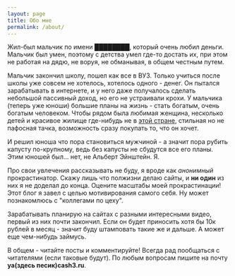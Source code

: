 ```yaml
---
layout: page
title: Обо мне
permalink: /about/
---
```

Жил-был мальчик по имени ████████, который очень любил деньги. Мальчик был умен, поэтому с детства умел где-то достать их, при этом не работая на дядю, не воруя, не обманывая, в общем честным путем.

Мальчик закончил школу, пошел как все в ВУЗ. Только учиться после школы уже совсем не хотелось, хотелось одного - денег. Он пытался зарабатывать в интернете, и у него даже получалось сделать небольшой пассивный доход, но его не устраивали крохи. У мальчика (теперь уже юноши) большие планы на жизнь - стать богатым, очень богатым человеком. Чтобы рядом была любимая женщина, несколько детей и красивое жилище где-нибудь не в <a href="https://ru.wikipedia.org/wiki/%D0%A0%D0%BE%D1%81%D1%81%D0%B8%D1%8F" target="_blank">этой стране</a>, стильная но не пафосная тачка, возможность сразу покупать то, что он хочет.

И решил юноша что пора становиться мужчиной - а значит пора рубить капусту по-крупному, ведь без капусты не сбудутся все его планы. Этим юношей был... нет, не Альберт Эйнштейн. Я.

Про свои увлечения рассказывать не буду, я вроде как _анонимный_ прокрастинатор. Скажу лишь что полжизни делаю сайты, и __ни один__ из них я не доделал до конца. Оцените масштабы моей прокрастинации! Этот блог я завел с целью мотивирования самого себя. Ну может познакомлюсь с "коллегами по цеху".

Зарабатывать планирую на сайтах с разными интересными видео, первый из них почти закончил. Если он будет приносить  хотя бы 10к рублей в месяц - значит буду штамповать такие же и дальше. А может еще чем-нибудь займусь.

В общем - читайте посты и комментируйте! Всегда рад пообщаться с читателями (если таковые будут). По любым вопросам пишите на почту __ya(здесь песик)cash3.ru__.

